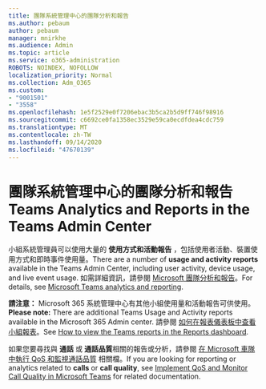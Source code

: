 ```yaml
---
title: 團隊系統管理中心的團隊分析和報告
ms.author: pebaum
author: pebaum
manager: mnirkhe
ms.audience: Admin
ms.topic: article
ms.service: o365-administration
ROBOTS: NOINDEX, NOFOLLOW
localization_priority: Normal
ms.collection: Adm_O365
ms.custom:
- "9001501"
- "3558"
ms.openlocfilehash: 1e5f2529e0f7206ebac3b5ca2b5d9ff746f98916
ms.sourcegitcommit: c6692ce0fa1358ec3529e59ca0ecdfdea4cdc759
ms.translationtype: MT
ms.contentlocale: zh-TW
ms.lasthandoff: 09/14/2020
ms.locfileid: "47670139"
---
```

# <a name="teams-analytics-and-reports-in-the-teams-admin-center"></a><span data-ttu-id="f54da-102">團隊系統管理中心的團隊分析和報告</span><span class="sxs-lookup"><span data-stu-id="f54da-102">Teams Analytics and Reports in the Teams Admin Center</span></span>

<span data-ttu-id="f54da-103">小組系統管理員可以使用大量的 **使用方式和活動報告** ，包括使用者活動、裝置使用方式和即時事件使用量。</span><span class="sxs-lookup"><span data-stu-id="f54da-103">There are a number of **usage and activity reports** available in the Teams Admin Center, including user activity, device usage, and live event usage.</span></span> <span data-ttu-id="f54da-104">如需詳細資訊，請參閱 [Microsoft 團隊分析和報告](https://docs.microsoft.com/microsoftteams/teams-analytics-and-reports/teams-reporting-reference)。</span><span class="sxs-lookup"><span data-stu-id="f54da-104">For details, see [Microsoft Teams analytics and reporting](https://docs.microsoft.com/microsoftteams/teams-analytics-and-reports/teams-reporting-reference).</span></span>

<span data-ttu-id="f54da-105">**請注意：** Microsoft 365 系統管理中心有其他小組使用量和活動報告可供使用。</span><span class="sxs-lookup"><span data-stu-id="f54da-105">**Please note:** There are additional Teams Usage and Activity reports available in the Microsoft 365 Admin center.</span></span> <span data-ttu-id="f54da-106">請參閱 [如何在報表儀表板中查看小組報表](https://docs.microsoft.com/microsoftteams/teams-activity-reports#how-to-view-the-teams-reports-in-the-reports-dashboard)。</span><span class="sxs-lookup"><span data-stu-id="f54da-106">See [How to view the Teams reports in the Reports dashboard](https://docs.microsoft.com/microsoftteams/teams-activity-reports#how-to-view-the-teams-reports-in-the-reports-dashboard).</span></span>

<span data-ttu-id="f54da-107">如果您要尋找與 **通話** 或 **通話品質**相關的報告或分析，請參閱 [在 Microsoft 車隊中執行 QoS 和監視通話品質](https://docs.microsoft.com/microsoftteams/monitor-call-quality-qos) 相關檔。</span><span class="sxs-lookup"><span data-stu-id="f54da-107">If you are looking for reporting or analytics related to **calls** or **call quality**, see [Implement QoS and Monitor Call Quality in Microsoft Teams](https://docs.microsoft.com/microsoftteams/monitor-call-quality-qos) for related documentation.</span></span>

